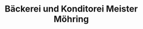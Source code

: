---
title: "Bäckerei und Konditorei Meister Möhring"
url: /rathenow/baeckerei-und-konditorei-meister-moehring/
shop: Bäckerei
---